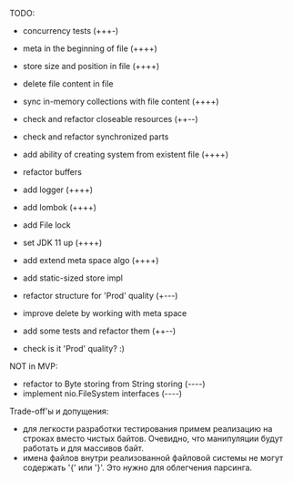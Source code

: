 TODO:
- concurrency tests (+++-)
- meta in the beginning of file (++++)
- store size and position in file (++++)
- delete file content in file
- sync in-memory collections with file content (++++)
- check and refactor closeable resources (++--)
- check and refactor synchronized parts
- add ability of creating system from existent file (++++)
- refactor buffers
- add logger (++++)
- add lombok (++++)
- add File lock
- set JDK 11 up (++++)
- add extend meta space algo (++++)
- add static-sized store impl
- refactor structure for 'Prod' quality (+---)
- improve delete by working with meta space
- add some tests and refactor them (++--)

- check is it 'Prod' quality? :)

NOT in MVP:
- refactor to Byte storing from String storing (----)
- implement nio.FileSystem interfaces (----)

Trade-off'ы и допущения:
- для легкости разработки тестирования примем реализацию на строках вместо чистых байтов. Очевидно, 
    что манипуляции будут работать и для массивов байт.
- имена файлов внутри реализованной файловой системы не могут содержать '{' или '}'. Это нужно для облегчения парсинга.